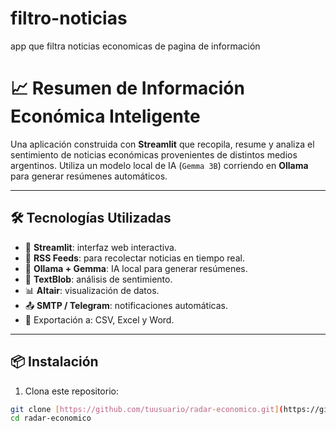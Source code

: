 # filtro-noticias
app que filtra noticias economicas de pagina de información

# 📈 Resumen de Información Económica Inteligente

Una aplicación construida con **Streamlit** que recopila, resume y analiza el sentimiento de noticias económicas provenientes de distintos medios argentinos. Utiliza un modelo local de IA (`Gemma 3B`) corriendo en **Ollama** para generar resúmenes automáticos.

---

## 🛠️ Tecnologías Utilizadas

- 📰 **Streamlit**: interfaz web interactiva.
- 📡 **RSS Feeds**: para recolectar noticias en tiempo real.
- 🧠 **Ollama + Gemma**: IA local para generar resúmenes.
- 🧾 **TextBlob**: análisis de sentimiento.
- 📊 **Altair**: visualización de datos.
- 📤 **SMTP / Telegram**: notificaciones automáticas.
- 📄 Exportación a: CSV, Excel y Word.

---

## 📦 Instalación

1. Clona este repositorio:

```bash
git clone [https://github.com/tuusuario/radar-economico.git](https://github.com/wgekko/filtro-noticias.git)
cd radar-economico
